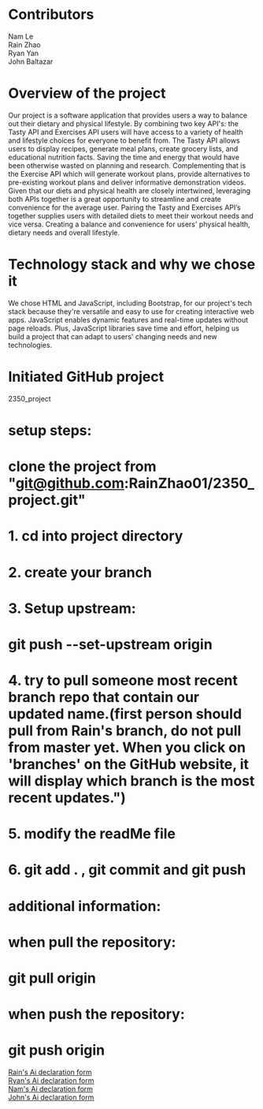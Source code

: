 # Contributors
Nam Le<br />
Rain Zhao<br />
Ryan Yan<br />
John Baltazar<br />

# Overview of the project

Our project is a software application that provides users a way to balance out their dietary and physical lifestyle. By combining two key API's: the Tasty API and Exercises API users will have access to a variety of health and lifestyle choices for everyone to benefit from. The Tasty API allows users to display recipes, generate meal plans, create grocery lists, and educational nutrition facts. Saving the time and energy that would have been otherwise wasted on planning and research. Complementing that is the Exercise API which will generate workout plans, provide alternatives to pre-existing workout plans and deliver informative demonstration videos. Given that our diets and physical health are closely intertwined, leveraging both APIs together is a great opportunity to streamline and create convenience for the average user. Pairing the Tasty and Exercises API’s together supplies users with detailed diets to meet their workout needs and vice versa. Creating a balance and convenience for users' physical health, dietary needs and overall lifestyle.

# Technology stack and why we chose it

We chose HTML and JavaScript, including Bootstrap, for our project's tech stack because they're versatile and easy to use for creating interactive web apps. JavaScript enables dynamic features and real-time updates without page reloads. Plus, JavaScript libraries save time and effort, helping us build a project that can adapt to users' changing needs and new technologies.



# Initiated GitHub project 

2350_project



# setup steps:
# clone the project from "git@github.com:RainZhao01/2350_project.git"

# 1. cd into project directory

# 2. create your branch

# 3. Setup upstream:
# git push --set-upstream origin

# 4. try to pull someone most recent branch repo that contain our updated name.(first person should pull from Rain's branch, do not pull from master yet. When you click on 'branches' on the GitHub website, it will display which branch is the most recent updates.")

# 5. modify the readMe file

# 6. git add . , git commit and git push


# additional information:
# when pull the repository:
# git pull origin <your branch name>
# when push the repository:
# git push origin <your branch name>


[Rain's Ai declaration form](/AI_Declarations/P1_AI_Declaration_Rain_Zhao_100366955.pdf)<br />
[Ryan's Ai declaration form](/AI_Declarations/P1_AI_Declaration_Ryan_Yan_100390550.pdf)<br />
[Nam's Ai declaration form](/AI_Declarations/P1_AI_Declaration_Nam_Le_100373942.pdf)<br />
[John's Ai declaration form](/AI_Declarations/P1_AI_Declaration_John_Baltazar_100398208.pdf.pdf)

